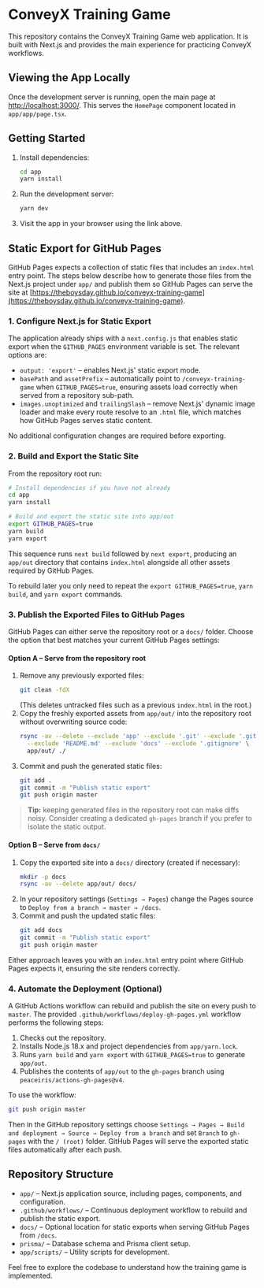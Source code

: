 # ConveyX Training Game

This repository contains the ConveyX Training Game web application. It is built with Next.js and provides the main experience for practicing ConveyX workflows.

## Viewing the App Locally

Once the development server is running, open the main page at [http://localhost:3000/](http://localhost:3000/). This serves the `HomePage` component located in `app/app/page.tsx`.

## Getting Started

1. Install dependencies:
   ```bash
   cd app
   yarn install
   ```
2. Run the development server:
   ```bash
   yarn dev
   ```
3. Visit the app in your browser using the link above.

## Static Export for GitHub Pages

GitHub Pages expects a collection of static files that includes an `index.html` entry point. The steps below describe how to generate those files from the Next.js project under `app/` and publish them so GitHub Pages can serve the site at [https://theboysday.github.io/conveyx-training-game](https://theboysday.github.io/conveyx-training-game).

### 1. Configure Next.js for Static Export

The application already ships with a `next.config.js` that enables static export when the `GITHUB_PAGES` environment variable is set. The relevant options are:

- `output: 'export'` – enables Next.js' static export mode.
- `basePath` and `assetPrefix` – automatically point to `/conveyx-training-game` when `GITHUB_PAGES=true`, ensuring assets load correctly when served from a repository sub-path.
- `images.unoptimized` and `trailingSlash` – remove Next.js' dynamic image loader and make every route resolve to an `.html` file, which matches how GitHub Pages serves static content.

No additional configuration changes are required before exporting.

### 2. Build and Export the Static Site

From the repository root run:

```bash
# Install dependencies if you have not already
cd app
yarn install

# Build and export the static site into app/out
export GITHUB_PAGES=true
yarn build
yarn export
```

This sequence runs `next build` followed by `next export`, producing an `app/out` directory that contains `index.html` alongside all other assets required by GitHub Pages.

To rebuild later you only need to repeat the `export GITHUB_PAGES=true`, `yarn build`, and `yarn export` commands.

### 3. Publish the Exported Files to GitHub Pages

GitHub Pages can either serve the repository root or a `docs/` folder. Choose the option that best matches your current GitHub Pages settings:

#### Option A – Serve from the repository root

1. Remove any previously exported files:
   ```bash
   git clean -fdX
   ```
   (This deletes untracked files such as a previous `index.html` in the root.)
2. Copy the freshly exported assets from `app/out/` into the repository root without overwriting source code:
   ```bash
   rsync -av --delete --exclude 'app' --exclude '.git' --exclude '.github' \
     --exclude 'README.md' --exclude 'docs' --exclude '.gitignore' \
     app/out/ ./
   ```
3. Commit and push the generated static files:
   ```bash
   git add .
   git commit -m "Publish static export"
   git push origin master
   ```

> **Tip:** keeping generated files in the repository root can make diffs noisy. Consider creating a dedicated `gh-pages` branch if you prefer to isolate the static output.

#### Option B – Serve from `docs/`

1. Copy the exported site into a `docs/` directory (created if necessary):
   ```bash
   mkdir -p docs
   rsync -av --delete app/out/ docs/
   ```
2. In your repository settings (`Settings → Pages`) change the Pages source to `Deploy from a branch → master → /docs`.
3. Commit and push the updated static files:
   ```bash
   git add docs
   git commit -m "Publish static export"
   git push origin master
   ```

Either approach leaves you with an `index.html` entry point where GitHub Pages expects it, ensuring the site renders correctly.

### 4. Automate the Deployment (Optional)

A GitHub Actions workflow can rebuild and publish the site on every push to `master`. The provided `.github/workflows/deploy-gh-pages.yml` workflow performs the following steps:

1. Checks out the repository.
2. Installs Node.js 18.x and project dependencies from `app/yarn.lock`.
3. Runs `yarn build` and `yarn export` with `GITHUB_PAGES=true` to generate `app/out`.
4. Publishes the contents of `app/out` to the `gh-pages` branch using `peaceiris/actions-gh-pages@v4`.

To use the workflow:

```bash
git push origin master
```

Then in the GitHub repository settings choose `Settings → Pages → Build and deployment → Source → Deploy from a branch` and set `Branch` to `gh-pages` with the `/ (root)` folder. GitHub Pages will serve the exported static files automatically after each push.

## Repository Structure

- `app/` – Next.js application source, including pages, components, and configuration.
- `.github/workflows/` – Continuous deployment workflow to rebuild and publish the static export.
- `docs/` – Optional location for static exports when serving GitHub Pages from `/docs`.
- `prisma/` – Database schema and Prisma client setup.
- `app/scripts/` – Utility scripts for development.

Feel free to explore the codebase to understand how the training game is implemented.
